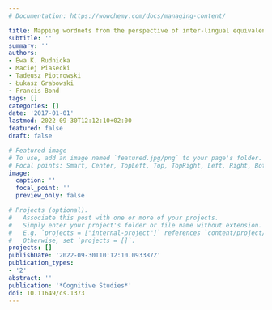 ```yaml
---
# Documentation: https://wowchemy.com/docs/managing-content/

title: Mapping wordnets from the perspective of inter-lingual equivalence
subtitle: ''
summary: ''
authors:
- Ewa K. Rudnicka
- Maciej Piasecki
- Tadeusz Piotrowski
- Łukasz Grabowski
- Francis Bond
tags: []
categories: []
date: '2017-01-01'
lastmod: 2022-09-30T12:12:10+02:00
featured: false
draft: false

# Featured image
# To use, add an image named `featured.jpg/png` to your page's folder.
# Focal points: Smart, Center, TopLeft, Top, TopRight, Left, Right, BottomLeft, Bottom, BottomRight.
image:
  caption: ''
  focal_point: ''
  preview_only: false

# Projects (optional).
#   Associate this post with one or more of your projects.
#   Simply enter your project's folder or file name without extension.
#   E.g. `projects = ["internal-project"]` references `content/project/deep-learning/index.md`.
#   Otherwise, set `projects = []`.
projects: []
publishDate: '2022-09-30T10:12:10.093387Z'
publication_types:
- '2'
abstract: ''
publication: '*Cognitive Studies*'
doi: 10.11649/cs.1373
---
```

